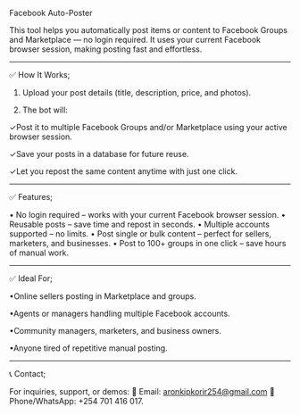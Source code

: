 Facebook Auto-Poster

This tool helps you automatically post items or content to Facebook Groups and Marketplace — no login required. It uses your current Facebook browser session, making posting fast and effortless.


---

✅ How It Works;

1. Upload your post details (title, description, price, and photos).


2. The bot will:

✓Post it to multiple Facebook Groups and/or Marketplace using your active browser session.

✓Save your posts in a database for future reuse.

✓Let you repost the same content anytime with just one click.





---

✅ Features;

• No login required – works with your current Facebook browser session.
• Reusable posts – save time and repost in seconds.
• Multiple accounts supported – no limits.
• Post single or bulk content – perfect for sellers, marketers, and businesses.
• Post to 100+ groups in one click – save hours of manual work.


---

✅ Ideal For;

•Online sellers posting in Marketplace and groups.

•Agents or managers handling multiple Facebook accounts.

•Community managers, marketers, and business owners.

•Anyone tired of repetitive manual posting.



---

📞 Contact;

For inquiries, support, or demos:
📧 Email: aronkipkorir254@gmail.com
📱 Phone/WhatsApp: +254 701 416 017.
